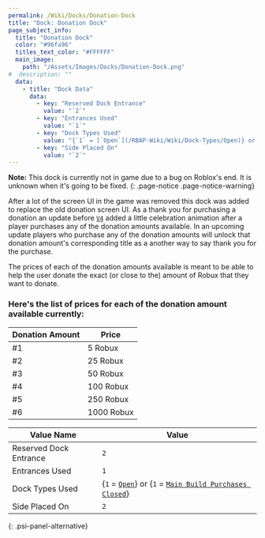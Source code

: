 ```yaml
---
permalink: /Wiki/Docks/Donation-Dock
title: "Dock: Donation Dock"
page_subject_info:
  title: "Donation Dock"
  color: "#96fa96"
  titles_text_color: "#FFFFFF"
  main_image:
    path: "/Assets/Images/Docks/Donation-Dock.png"
#  description: ""
  data:
    - title: "Dock Data"
      data:
        - key: "Reserved Dock Entrance"
          value: "`2`"
        - key: "Entrances Used"
          value: "`1`"
        - key: "Dock Types Used"
          value: "{`1` = [`Open`](/RBAP-Wiki/Wiki/Dock-Types/Open)} or {`1` = [`Main Build Purchases Closed`](/RBAP-Wiki/Wiki/Dock-Types/Main-Build-Purchases-Closed)}"
        - key: "Side Placed On"
          value: "`2`"
---
```


**Note:** This dock is currently not in game due to a bug on Roblox's end. It is unknown when it's going to be fixed.
{: .page-notice .page-notice-warning}

After a lot of the screen UI in the game was removed this dock was added to replace the old donation screen UI. As a thank you for purchasing a donation an update before [`V4`](/RBAP-Wiki/Posts/Update-Log/4-0-0) added a little celebration animation after a player purchases any of the donation amounts available. In an upcoming update players who purchase any of the donation amounts will unlock that donation amount's corresponding title as a another way to say thank you for the purchase.

The prices of each of the donation amounts available is meant to be able to help the user donate the exact (or close to the) amount of Robux that they want to donate.

### Here's the list of prices for each of the donation amount available currently:

| Donation Amount | Price |
|-|-|
| #1 | 5 Robux |
| #2 | 25 Robux |
| #3 | 50 Robux |
| #4 | 100 Robux |
| #5 | 250 Robux |
| #6 | 1000 Robux |

| Value Name             | Value |
|-|-|
| Reserved Dock Entrance | `2` |
| Entrances Used         | `1` |
| Dock Types Used        | {`1` = [`Open`](/RBAP-Wiki/Wiki/Dock-Types/Open)} or {`1` = [`Main Build Purchases Closed`](/RBAP-Wiki/Wiki/Dock-Types/Main-Build-Purchases-Closed)} |
| Side Placed On         | `2` |
{: .psi-panel-alternative}

<img class="dock-image" src="/RBAP-Wiki/Assets/Images/Docks/Donation-Dock.png" alt="">